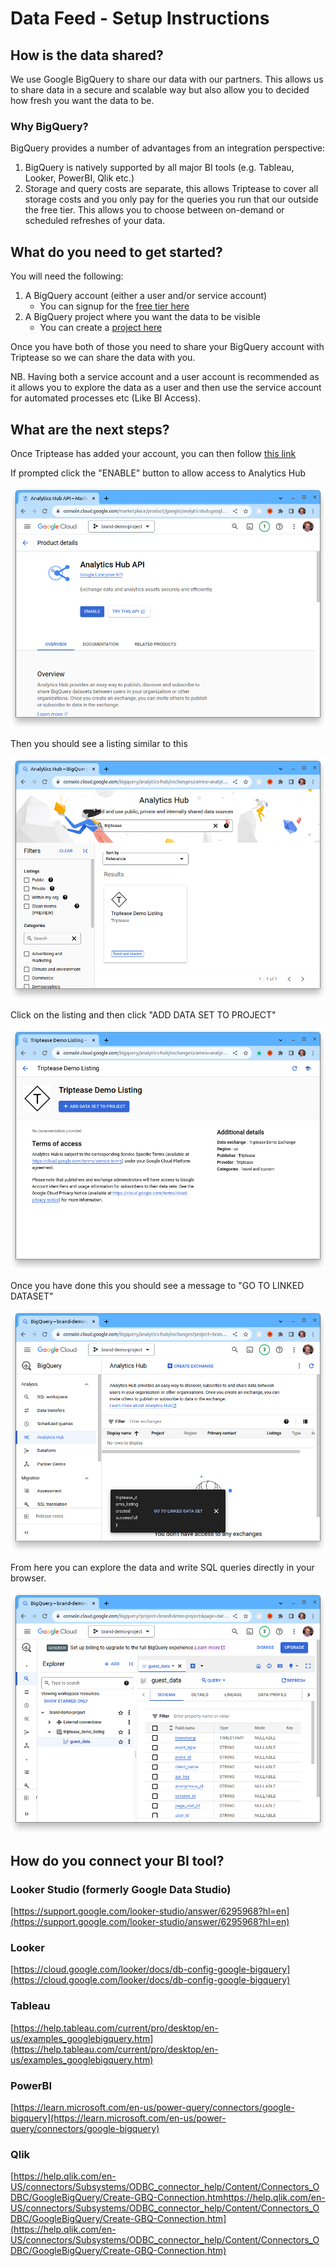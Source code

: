 # Data Feed - Setup Instructions

## How is the data shared?

We use Google BigQuery to share our data with our partners. This allows us to share data in a secure and scalable way 
but also allow you to decided how fresh you want the data to be.

### Why BigQuery?

BigQuery provides a number of advantages from an integration perspective:
1. BigQuery is natively supported by all major BI tools (e.g. Tableau, Looker, PowerBI, Qlik etc.)
2. Storage and query costs are separate, this allows Triptease to cover all storage costs and you only pay for the queries you run that our outside the free tier. This allows you to choose between on-demand or scheduled refreshes of your data.


## What do you need to get started?

You will need the following:

1. A BigQuery account (either a user and/or service account)
   * You can signup for the [free tier here](https://cloud.google.com/bigquery/)
2. A BigQuery project where you want the data to be visible
   * You can create a [project here](https://console.cloud.google.com/projectcreate)

Once you have both of those you need to share your BigQuery account with Triptease so we can share the data with you.

NB. Having both a service account and a user account is recommended as it allows you to explore the data as a user and 
then use the service account for automated processes etc (Like BI Access).

## What are the next steps?

Once Triptease has added your account, you can then follow [this link](https://console.cloud.google.com/bigquery/analytics-hub/exchanges(analyticshub:search)?queryText=triptease)

If prompted click the "ENABLE" button to allow access to Analytics Hub

![enable-analytics-hub.png](assets/images/enable-analytics-hub.png)

Then you should see a listing similar to this

![find-triptease-listing.png](assets/images/find-triptease-listing.png)

Click on the listing and then click "ADD DATA SET TO PROJECT"

![add-data-to-project.png](assets/images/add-data-to-project.png)

Once you have done this you should see a message to "GO TO LINKED DATASET"

![goto-linked-data-set.png](assets/images/goto-linked-data-set.png)

From here you can explore the data and write SQL queries directly in your browser.

![explore-data-set.png](assets/images/explore-data-set.png)

## How do you connect your BI tool?

### Looker Studio (formerly Google Data Studio)

[https://support.google.com/looker-studio/answer/6295968?hl=en](https://support.google.com/looker-studio/answer/6295968?hl=en)
 

### Looker

[https://cloud.google.com/looker/docs/db-config-google-bigquery](https://cloud.google.com/looker/docs/db-config-google-bigquery)

### Tableau

[https://help.tableau.com/current/pro/desktop/en-us/examples_googlebigquery.htm](https://help.tableau.com/current/pro/desktop/en-us/examples_googlebigquery.htm)

### PowerBI

[https://learn.microsoft.com/en-us/power-query/connectors/google-bigquery](https://learn.microsoft.com/en-us/power-query/connectors/google-bigquery)

### Qlik

[https://help.qlik.com/en-US/connectors/Subsystems/ODBC_connector_help/Content/Connectors_ODBC/GoogleBigQuery/Create-GBQ-Connection.htmhttps://help.qlik.com/en-US/connectors/Subsystems/ODBC_connector_help/Content/Connectors_ODBC/GoogleBigQuery/Create-GBQ-Connection.htm](https://help.qlik.com/en-US/connectors/Subsystems/ODBC_connector_help/Content/Connectors_ODBC/GoogleBigQuery/Create-GBQ-Connection.htm)

